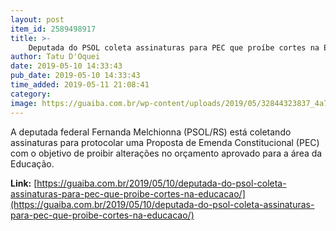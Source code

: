 ```yaml
---
layout: post
item_id: 2589498917
title: >-
    Deputada do PSOL coleta assinaturas para PEC que proíbe cortes na Educação
author: Tatu D'Oquei
date: 2019-05-10 14:33:43
pub_date: 2019-05-10 14:33:43
time_added: 2019-05-11 21:08:41
category: 
image: https://guaiba.com.br/wp-content/uploads/2019/05/32844323837_4a7d2f2bd7_o-e1557498218994.jpg
---
```


A deputada federal Fernanda Melchionna (PSOL/RS) está coletando assinaturas para protocolar uma Proposta de Emenda Constitucional (PEC) com o objetivo de proibir alterações no orçamento aprovado para a área da Educação.

**Link:** [https://guaiba.com.br/2019/05/10/deputada-do-psol-coleta-assinaturas-para-pec-que-proibe-cortes-na-educacao/](https://guaiba.com.br/2019/05/10/deputada-do-psol-coleta-assinaturas-para-pec-que-proibe-cortes-na-educacao/)

